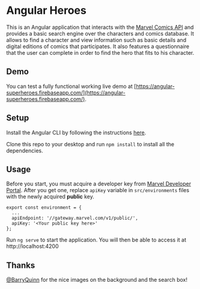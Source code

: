 # Angular Heroes

This is an Angular application that interacts with the [Marvel Comics API](http://developer.marvel.com/) and provides a basic search engine over the characters and comics database.
It allows to find a character and view information such as basic details and digital editions of comics that participates. It also
features a questionnaire that the user can complete in order to find the hero that fits to his character.

## Demo
You can test a fully functional working live demo at [https://angular-superheroes.firebaseapp.com/](https://angular-superheroes.firebaseapp.com/).

## Setup

Install the Angular CLI by following the instructions [here](https://github.com/angular/angular-cli#installation). 

Clone this repo to your desktop and run `npm install` to install all the dependencies.

## Usage

Before you start, you must acquire a developer key from [Marvel Developer Portal](http://developer.marvel.com/). After you get one, 
replace `apiKey` variable in `src/environments` files with the newly acquired **public** key.

```
export const environment = {
  ...
  apiEndpoint: '//gateway.marvel.com/v1/public/',
  apiKey: '<Your public key here>'
};
```

Run `ng serve` to start the application. You will then be able to access it at http://localhost:4200

## Thanks
[@BarryQuinn](https://twitter.com/Legion945) for the nice images on the background and the search box!
